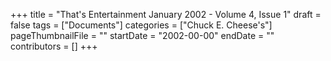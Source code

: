 +++
title = "That's Entertainment January 2002 - Volume 4, Issue 1"
draft = false
tags = ["Documents"]
categories = ["Chuck E. Cheese's"]
pageThumbnailFile = ""
startDate = "2002-00-00"
endDate = ""
contributors = []
+++
